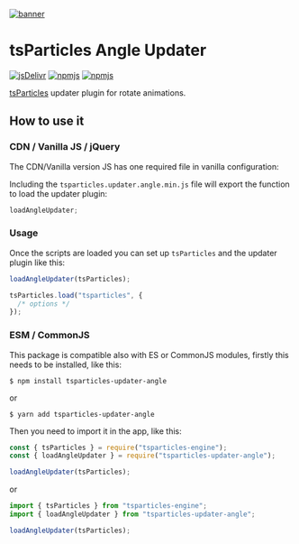 [![banner](https://particles.js.org/images/banner2.png)](https://particles.js.org)

# tsParticles Angle Updater

[![jsDelivr](https://data.jsdelivr.com/v1/package/npm/tsparticles-updater-angle/badge)](https://www.jsdelivr.com/package/npm/tsparticles-updater-angle)
[![npmjs](https://badge.fury.io/js/tsparticles-updater-angle.svg)](https://www.npmjs.com/package/tsparticles-updater-angle)
[![npmjs](https://img.shields.io/npm/dt/tsparticles-updater-angle)](https://www.npmjs.com/package/tsparticles-updater-angle)

[tsParticles](https://github.com/matteobruni/tsparticles) updater plugin for rotate animations.

## How to use it

### CDN / Vanilla JS / jQuery

The CDN/Vanilla version JS has one required file in vanilla configuration:

Including the `tsparticles.updater.angle.min.js` file will export the function to load the updater plugin:

```javascript
loadAngleUpdater;
```

### Usage

Once the scripts are loaded you can set up `tsParticles` and the updater plugin like this:

```javascript
loadAngleUpdater(tsParticles);

tsParticles.load("tsparticles", {
  /* options */
});
```

### ESM / CommonJS

This package is compatible also with ES or CommonJS modules, firstly this needs to be installed, like this:

```shell
$ npm install tsparticles-updater-angle
```

or

```shell
$ yarn add tsparticles-updater-angle
```

Then you need to import it in the app, like this:

```javascript
const { tsParticles } = require("tsparticles-engine");
const { loadAngleUpdater } = require("tsparticles-updater-angle");

loadAngleUpdater(tsParticles);
```

or

```javascript
import { tsParticles } from "tsparticles-engine";
import { loadAngleUpdater } from "tsparticles-updater-angle";

loadAngleUpdater(tsParticles);
```
